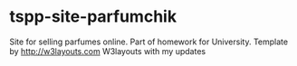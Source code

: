 # tspp-site-parfumchik
Site for selling parfumes online. Part of homework for University.
Template by http://w3layouts.com W3layouts with my updates
